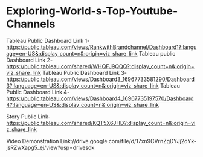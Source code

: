 # Exploring-World-s-Top-Youtube-Channels


Tableau Public Dashboard Link 1-https://public.tableau.com/views/RankwithBrandchannel/Dashboard1?:language=en-US&:display_count=n&:origin=viz_share_link
Tableau public Dashboard Link 2-https://public.tableau.com/shared/WHQFJ9QQQ?:display_count=n&:origin=viz_share_link
Tableau Public Dashboard Link 3-https://public.tableau.com/views/Dashboard3_16967733581290/Dashboard3?:language=en-US&:display_count=n&:origin=viz_share_link
Tableau Public Dashboard Link 4-https://public.tableau.com/views/Dashboard4_16967735197570/Dashboard4?:language=en-US&:display_count=n&:origin=viz_share_link

Story Public Link-https://public.tableau.com/shared/KQT5X6JHD?:display_count=n&:origin=viz_share_link

 Video Demonstration Link://drive.google.com/file/d/17xn9CVrnZgDYJj2dYk-jsRZwXapg5_ej/view?usp=drivesdk
